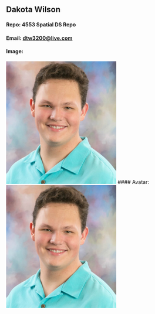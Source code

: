 ## Dakota Wilson
#### Repo: 4553 Spatial DS Repo
#### Email: dtw3200@live.com
#### Image:
<img src="Images/GitPic.PNG" width="300">
#### Avatar:
<img src="Images/GitPic.PNG" width="300">
